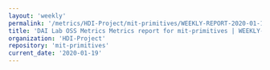 ```yaml
---
layout: 'weekly'
permalink: '/metrics/HDI-Project/mit-primitives/WEEKLY-REPORT-2020-01-19'
title: 'DAI Lab OSS Metrics Metrics report for mit-primitives | WEEKLY-REPORT-2020-01-19'
organization: 'HDI-Project'
repository: 'mit-primitives'
current_date: '2020-01-19'
---
```

